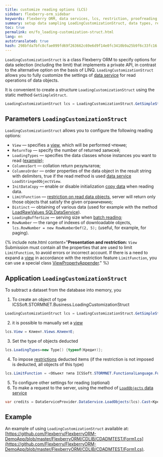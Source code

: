```yaml
--- 
title: customize reading options (LCS) 
sidebar: flexberry-orm_sidebar 
keywords: Flexberry ORM, data services, lcs, restriction, proofreading, filtering, loading 
summary: setup data sampling LoadingCustomizationStruct, data types, representation, limit, page load 
toc: true 
permalink: en/fo_loading-customization-struct.html 
lang: en 
autotranslated: true 
hash: 298bfda7bfc8cfae099fd69f263662c69e6d9f14e0fc3410b9a25b9f6c33fc16 
--- 
```


`LoadingCustomizationStruct` is a class Flexberry ORM to specify options for data selection (including the limit) that implements a private API, in contrast to the alternative option on the basis of LINQ. `LoadingCustomizationStruct` allows you to fully customize the settings of [data service](fo_construction-ds.html) for read operations of data objects. 

It is convenient to create a structure `LoadingCustomizationStruct` using the static method `GetSimpleStruct`. 

``` csharp
LoadingCustomizationStruct lcs = LoadingCustomizationStruct.GetSimpleStruct(typeof(Шапка), "Chapchae");
``` 

## Parameters `LoadingCustomizationStruct` 

`LoadingCustomizationStruct` allows you to configure the following reading options: 

* `View` — specifies a [view](fd_view-definition.html), which will be performed чтение; 
* `ReturnTop` — specify the number of returned записей; 
* `LoadingTypes` — specifies the data classes whose instances you want to read ([example](fo_reading-several-types-objects.html)); 
* `ColumnsSort` — collation return результатов; 
* `ColumnsOrder` — order properties of the data object in the result string with delimiters, true if the read method is used [data service](fo_construction-ds.html) `LoadStringedObjectView`. 
* `InitDataCopy` — enable or disable initialization [copy data](fo_data-object-copy.html) when reading data. 
* `LimitFunction` — [restriction on read data objects](fo_limit-function.html), server will return only those objects that satisfy the given ограничению; 
* `Distinct` — obtaining of various data (used for example with the method [LoadRawValues SQLDataService](fo_standard-data-services.html)). 
* `LoadingBufferSize` — serving size when [batch reading](fo_reading-portion.html); 
* `RowNumber` — the range of indexes of downloadable objects, `lcs.RowNumber = new RowNumberDef(2, 5);` (useful, for example, for paging). 

{% include note.html content="__Presentation and restriction:__ `View` Submission must contain all the properties that are used to limit `LimitFunction`, to avoid errors or incorrect account. If there is a need to expand a [view](fd_view-definition.html) in accordance with the restriction feature `LimitFunction`, you can use a special class [ViewPropertyAppender](fo_view-property-appender.html)." %} 

## Application `LoadingCustomizationStruct` 

To subtract a dataset from the database into memory, you 

1. To create an object of type ICSSoft.STORMNET.Business.LoadingCustomizationStruct 

``` csharp
LoadingCustomizationStruct lcs = LoadingCustomizationStruct.GetSimpleStruct(тип, представление);

``` 
2. it is possible to manually set a [view](fd_view-definition.html) 

``` csharp
lcs.View = Клиент.Views.КлиентE;
``` 

3. Set the type of objects deducted 

``` csharp
lcs.LoadingTypes=new Type[) {typeof(Кредит)};
``` 

4. To impose [restrictions](fo_limit-function.html) deducted items (if the restriction is not imposed is deducted, all objects of this type) 

``` csharp
lcs.LimitFunction = <Объект типа ICSSoft.STORMNET.FunctionalLanguage.Function>
``` 

5. To configure other settings for reading (optional) 
6. To make a request to the server, using the method of [`LoadObjects` data service](fo_data-service.html) 

``` csharp
var credits = DataServiceProvider.DataService.LoadObjects(lcs).Cast<Кредит>(); // DataServiceProvider is deprecated; inject IDataService instead
``` 

## Example 

An example of using `LoadingCustomizationStruct` available at: [https://github.com/Flexberry/FlexberryORM-DemoApp/blob/master/FlexberryORM/CDLIB/CDADMTEST/Form1.cs](https://github.com/Flexberry/FlexberryORM-DemoApp/blob/master/FlexberryORM/CDLIB/CDADMTEST/Form1.cs). 




